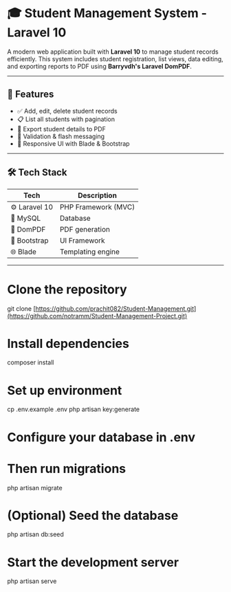 # 🎓 Student Management System - Laravel 10

A modern web application built with **Laravel 10** to manage student records efficiently. This system includes student registration, list views, data editing, and exporting reports to PDF using **Barryvdh's Laravel DomPDF**.

---

## 🚀 Features

- ✅ Add, edit, delete student records
- 📋 List all students with pagination
- 📄 Export student details to PDF
- 🧾 Validation & flash messaging
- 🎨 Responsive UI with Blade & Bootstrap

---

## 🛠️ Tech Stack

| Tech | Description |
|------|-------------|
| ⚙️ Laravel 10 | PHP Framework (MVC) |
| 💾 MySQL | Database |
| 📄 DomPDF | PDF generation |
| 🎨 Bootstrap | UI Framework |
| 🌐 Blade | Templating engine |

---

# Clone the repository
git clone [https://github.com/prachit082/Student-Management.git](https://github.com/notramm/Student-Management-Project.git)

# Install dependencies
composer install

# Set up environment
cp .env.example .env
php artisan key:generate

# Configure your database in .env
# Then run migrations
php artisan migrate

# (Optional) Seed the database
php artisan db:seed

# Start the development server
php artisan serve
